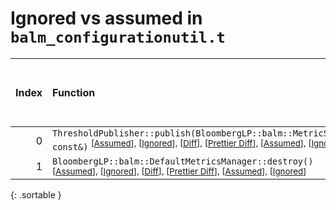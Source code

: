 # Ignored vs assumed in `balm_configurationutil.t`

<script src="../sorttable.js"></script>

|   Index | Function                                                                                                                                                                                                                                                           |   Difference in number of lines |   Function size difference in bytes |   Number of lines in assumed build |   Number of bytes in assumed build |   Number of lines in ignored build |   Number of bytes in ignored build |
|--------:|:-------------------------------------------------------------------------------------------------------------------------------------------------------------------------------------------------------------------------------------------------------------------|--------------------------------:|------------------------------------:|-----------------------------------:|-----------------------------------:|-----------------------------------:|-----------------------------------:|
|       0 | `ThresholdPublisher::publish(BloombergLP::balm::MetricSample const&)` <sup>\[[Assumed](0-assume)\], \[[Ignored](0-none)\], \[[Diff](0.diff.html)\], \[[Prettier Diff](0-diff.html)\], \[[Assumed](0-assume-decompiled.txt)\], \[[Ignored](0-none-decompiled.txt)\] |                              -1 |                                   0 |                                111 |                                416 |                                112 |                                416 |
|       1 | `BloombergLP::balm::DefaultMetricsManager::destroy()` <sup>\[[Assumed](1-assume)\], \[[Ignored](1-none)\], \[[Diff](1.diff.html)\], \[[Prettier Diff](1-diff.html)\], \[[Assumed](1-assume-decompiled.txt)\], \[[Ignored](1-none-decompiled.txt)\]                 |                              -7 |                                 -16 |                                 18 |                                 80 |                                 25 |                                 96 |
{: .sortable }
